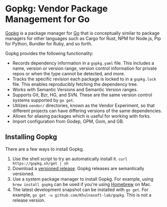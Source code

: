# Gopkg: Vendor Package Management for Go

[Gopkg](https://gopkg.sh) is a package manager for [Go](https://golang.org) that is conceptually similar to package managers for other languages such as Cargo for Rust, NPM for Node.js, Pip for Python, Bundler for Ruby, and so forth.

Gopkg provides the following functionality:

* Records dependency information in a `gopkg.yaml` file. This includes a name, version or version range, version control information for private repos or when the type cannot be detected, and more.
* Tracks the specific revision each package is locked to in a `gopkg.lock` file. This enables reproducibly fetching the dependency tree.
* Works with Semantic Versions and Semantic Version ranges.
* Supports Git, Bzr, HG, and SVN. These are the same version control systems supported by `go get`.
* Utilizes `vendor/` directories, known as the Vendor Experiment, so that different projects can have differing versions of the same dependencies.
* Allows for aliasing packages which is useful for working with forks.
* Import configuration from Godep, GPM, Gom, and GB.

## Installing Gopkg

There are a few ways to install Gopkg.

1. Use the shell script to try an automatically install it. `curl https://gopkg.sh/get | sh`
2. Download a [versioned release](https://github.com/Khulnasoft-lab/gopkg/releases). Gopkg releases are semantically versioned.
3. Use a system package manager to install Gopkg. For example, using `brew install gopkg` can be used if you're using [Homebrew](http://brew.sh) on Mac.
4. The latest development snapshot can be installed with `go get`. For example, `go get -u github.com/Khulnasoft-lab/gopkg`. This is not a release version.

